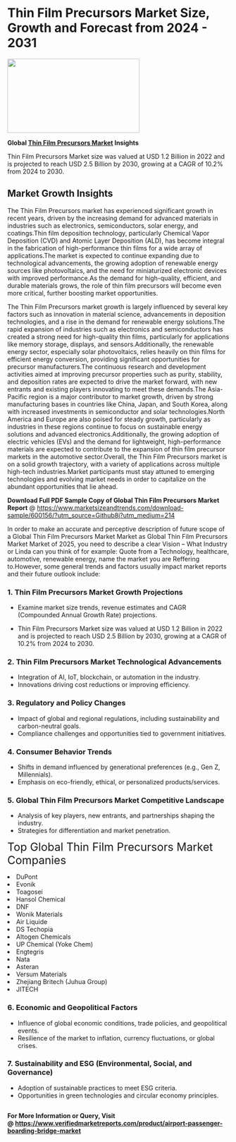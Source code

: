 <H1>Thin Film Precursors Market Size, Growth and Forecast from 2024 - 2031</H1><img class="aligncenter size-medium wp-image-584254" src="https://thirdeyenews.in/wp-content/uploads/2024/09/Global-Market-Research-300x168.jpeg" alt="" width="300" height="168" /><p><strong>Global&nbsp;<a href="https://www.marketsizeandtrends.com/download-sample/600156/?utm_source=Github8j?utm_medium=214">Thin Film Precursors Market</a> Insights</strong></p><p>Thin Film Precursors Market size was valued at USD 1.2 Billion in 2022 and is projected to reach USD 2.5 Billion by 2030, growing at a CAGR of 10.2% from 2024 to 2030.</p><p><h2>Market Growth Insights</h2> <p>The Thin Film Precursors market has experienced significant growth in recent years, driven by the increasing demand for advanced materials in industries such as electronics, semiconductors, solar energy, and coatings.Thin film deposition technology, particularly Chemical Vapor Deposition (CVD) and Atomic Layer Deposition (ALD), has become integral in the fabrication of high-performance thin films for a wide array of applications.The market is expected to continue expanding due to technological advancements, the growing adoption of renewable energy sources like photovoltaics, and the need for miniaturized electronic devices with improved performance.As the demand for high-quality, efficient, and durable materials grows, the role of thin film precursors will become even more critical, further boosting market opportunities.</p> <p>The Thin Film Precursors market growth is largely influenced by several key factors such as innovation in material science, advancements in deposition technologies, and a rise in the demand for renewable energy solutions.The rapid expansion of industries such as electronics and semiconductors has created a strong need for high-quality thin films, particularly for applications like memory storage, displays, and sensors.Additionally, the renewable energy sector, especially solar photovoltaics, relies heavily on thin films for efficient energy conversion, providing significant opportunities for precursor manufacturers.The continuous research and development activities aimed at improving precursor properties such as purity, stability, and deposition rates are expected to drive the market forward, with new entrants and existing players innovating to meet these demands.The Asia-Pacific region is a major contributor to market growth, driven by strong manufacturing bases in countries like China, Japan, and South Korea, along with increased investments in semiconductor and solar technologies.North America and Europe are also poised for steady growth, particularly as industries in these regions continue to focus on sustainable energy solutions and advanced electronics.Additionally, the growing adoption of electric vehicles (EVs) and the demand for lightweight, high-performance materials are expected to contribute to the expansion of thin film precursor markets in the automotive sector.Overall, the Thin Film Precursors market is on a solid growth trajectory, with a variety of applications across multiple high-tech industries.Market participants must stay attuned to emerging technologies and evolving market needs in order to capitalize on the abundant opportunities that lie ahead.</p> <p><span class=""><strong>Download Full PDF Sample Copy of Global Thin Film Precursors Market Report</strong> @ <a href="https://www.marketsizeandtrends.com/download-sample/600156/?utm_source=Github8j?utm_medium=214" target="_blank">https://www.marketsizeandtrends.com/download-sample/600156/?utm_source=Github8j?utm_medium=214</a></span></p><p>In order to make an accurate and perceptive description of future scope of a Global&nbsp;Thin Film Precursors Market Market as Global&nbsp;Thin Film Precursors Market Market of 2025, you need to describe a clear Vision &ndash; What Industry or Linda can you think of for example: Quote from a Technology, healthcare, automotive, renewable energy, name the market you are Reffering to.However, some general trends and factors usually impact market reports and their future outlook include:</p><h3>1.&nbsp;<strong>Thin Film Precursors Market Growth Projections</strong></h3><ul><li>Examine market size trends, revenue estimates and CAGR (Compounded Annual Growth Rate) projections.</li><li><p>Thin Film Precursors Market size was valued at USD 1.2 Billion in 2022 and is projected to reach USD 2.5 Billion by 2030, growing at a CAGR of 10.2% from 2024 to 2030.</p></li></ul><h3>2.&nbsp;<strong>Thin Film Precursors Market Technological Advancements</strong></h3><ul><li>Integration of AI, IoT, blockchain, or automation in the industry.</li><li>Innovations driving cost reductions or improving efficiency.</li></ul><h3>3.&nbsp;<strong>Regulatory and Policy Changes</strong></h3><ul><li>Impact of global and regional regulations, including sustainability and carbon-neutral goals.</li><li>Compliance challenges and opportunities tied to government initiatives.</li></ul><h3>4.&nbsp;<strong>Consumer Behavior Trends</strong></h3><ul><li>Shifts in demand influenced by generational preferences (e.g., Gen Z, Millennials).</li><li>Emphasis on eco-friendly, ethical, or personalized products/services.</li></ul><h3>5.&nbsp;<strong>Global Thin Film Precursors Market Competitive Landscape</strong></h3><ul><li>Analysis of key players, new entrants, and partnerships shaping the industry.</li><li>Strategies for differentiation and market penetration.</li></ul><p data-pm-slice="1 1 []"><span style="color: inherit; font-family: inherit; font-size: 25px;">Top Global Thin Film Precursors Market Companies</span></p><div class="" data-test-id=""><p><li>DuPont</li><li> Evonik</li><li> Toagosei</li><li> Hansol Chemical</li><li> DNF</li><li> Wonik Materials</li><li> Air Liquide</li><li> DS Techopia</li><li> Altogen Chemicals</li><li> UP Chemical (Yoke Chem)</li><li> Engtegris</li><li> Nata</li><li> Asteran</li><li> Versum Materials</li><li> Zhejiang Britech (Juhua Group)</li><li> JITECH</li></p></div><h3>6.&nbsp;<strong>Economic and Geopolitical Factors</strong></h3><ul><li>Influence of global economic conditions, trade policies, and geopolitical events.</li><li>Resilience of the market to inflation, currency fluctuations, or global crises.</li></ul><h3>7.&nbsp;<strong>Sustainability and ESG (Environmental, Social, and Governance)</strong></h3><ul><li>Adoption of sustainable practices to meet ESG criteria.</li><li>Opportunities in green technologies and circular economy principles.</li></ul><h2><strong style="font-size: 14px;">For More Information or Query, Visit @&nbsp;</strong><a style="background-color: #ffffff; font-size: 14px;" href="https://www.marketsizeandtrends.com/report/thin-film-precursors-market/" target="_blank">https://www.verifiedmarketreports.com/product/airport-passenger-boarding-bridge-market</a></h2>